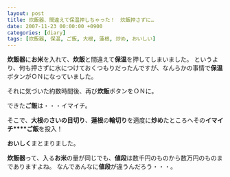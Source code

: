 ```yaml
---
layout: post
title: 炊飯器、間違えて保温押しちゃった！　炊飯押さずに…
date: 2007-11-23 00:00:00 +0900
categories: [diary]
tags: [炊飯器, 保温, ご飯, 大根, 蓮根, 炒め, おいしい]
---
```


**炊飯器**に**お米**を入れて、**炊飯**と間違えて**保温**を押してしまいました。
というより、何も押さずに水につけておくつもりだったんですが、なんらかの事情で**保温**ボタンがＯＮになっていました。

それに気づいた約数時間後、再び**炊飯**ボタンをＯＮに。

できた**ご飯**は・・・イマイチ。

そこで、**大根**の**さいの目切り**、**蓮根**の**輪切り**を適度に**炒め**たところへその**イマイチ****ご飯**を投入！

**おいしく**まとまりました。</p>

**炊飯器**って、入る**お米**の量が同じでも、**値段**は数千円のものから数万円のものまでありますよね。
なんであんなに**値段**が違うんだろう・・・。

